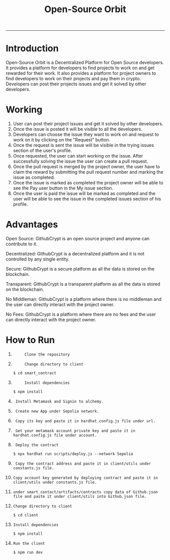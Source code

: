 <h1 align="center"> Open-Source Orbit </h1> <br>

<hr>

# Introduction

Open-Source Orbit  is a Decentralized Platform for Open Source developers. It provides a platform for developers to find projects to work on and get rewarded for their work. It also provides a platform for project owners to find developers to work on their projects and pay them in crypto. Developers can post their projects issues and get it solved by other developers.

# Working

1. User can post their project issues and get it solved by other developers.
2. Once the issue is posted it will be visible to all the developers.
3. Developers can choose the issue they want to work on and request to work on it by clicking on the "Request" button.
4. Once the request is sent the issue will be visible in the trying issues section of the user's profile.
5. Once requested, the user can start working on the issue. After successfully solving the issue the user can create a pull request.
6. Once the pull request is merged by the project owner, the user have to claim the reward by submitting the pull request number and marking the issue as completed.
7. Once the issue is marked as completed the project owner will be able to see the Pay user button in the My issue section.
8. Once the user is paid the issue will be marked as completed and the user will be able to see the issue in the completed issues section of his profile.

# Advantages

Open Source: GithubCrypt is an open source project and anyone can contribute to it.

Decentralized: GithubCrypt is a decentralized platform and it is not controlled by any single entity.

Secure: GithubCrypt is a secure platform as all the data is stored on the blockchain.

Transparent: GithubCrypt is a transparent platform as all the data is stored on the blockchain.

No Middleman: GithubCrypt is a platform where there is no middleman and the user can directly interact with the project owner.

No Fees: GithubCrypt is a platform where there are no fees and the user can directly interact with the project owner.

# How to Run

1.          Clone the repository

2.          Change directory to client
    `$ cd smart_contract`
3.          Install dependencies

    `$ npm install`

4.      Install Metamask and Signin to alchemy.

5.      Create new App under Sepolia network.

6.      Copy its key and paste it in hardhat.config.js file under url.

7.      Get your metamask account private key and paste it in hardhat.config.js file under account.

8.      Deploy the contract

    `$ npx hardhat run scripts/deploy.js --network Sepolia`

9.      Copy the contract address and paste it in client/utils under constants.js file.

10.     Copy account key generated by deploying contract and paste it in client/utils under constants.js file.

11.     under smart_contact/artifacts/contracts copy data of Github.json file and paste it under client/utils into Github.json file.

12.     Change directory to client
    `$ cd client`
13.     Install dependencies

    `$ npm install`

14.     Run the client

    `$ npm run dev`
